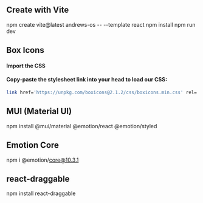 ## Create with Vite
npm create vite@latest andrews-os -- --template react
npm install
npm run dev

## Box Icons
#### Import the CSS
#### Copy-paste the stylesheet link into your head to load our CSS:

```sh
link href='https://unpkg.com/boxicons@2.1.2/css/boxicons.min.css' rel='stylesheet'
```

## MUI (Material UI)
npm install @mui/material @emotion/react @emotion/styled
## Emotion Core
npm i @emotion/core@10.3.1

## react-draggable
npm install react-draggable


